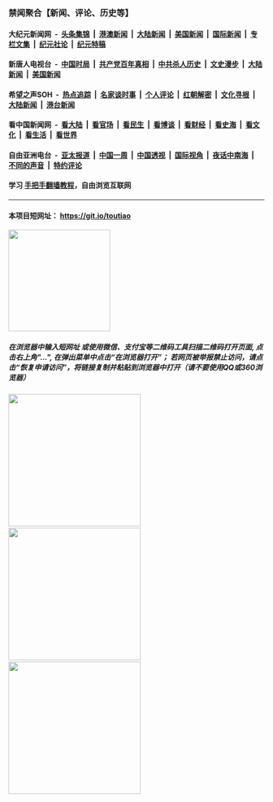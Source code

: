 ### 禁闻聚合【新闻、评论、历史等】

#### 大纪元新闻网 &nbsp;-&nbsp; [头条集锦](indexes/E头条集锦.md?t=03160902) &nbsp;|&nbsp; [港澳新闻](indexes/E港澳新闻.md?t=03160902)  &nbsp;|&nbsp; [大陆新闻](indexes/E大陆新闻.md?t=03160902) &nbsp;|&nbsp; [美国新闻](indexes/E美国新闻.md?t=03160902) &nbsp;|&nbsp; [国际新闻](indexes/E国际新闻.md?t=03160902) &nbsp;|&nbsp; [专栏文集](indexes/E专栏文集.md?t=03160902) &nbsp;|&nbsp; [纪元社论](indexes/E纪元社论.md?t=03160902) &nbsp;|&nbsp; [纪元特稿](indexes/E纪元特稿.md?t=03160902) 

#### 新唐人电视台 &nbsp;-&nbsp; [中国时局](indexes/N中国时局.md?t=03160902) &nbsp;|&nbsp; [共产党百年真相](indexes/N共产党百年真相.md?t=03160902) &nbsp;|&nbsp; [中共杀人历史](indexes/N中共杀人历史.md?t=03160902) &nbsp;|&nbsp; [文史漫步](indexes/N文史漫步.md?t=03160902) &nbsp;|&nbsp; [大陆新闻](indexes/N大陆新闻.md?t=03160902) &nbsp;|&nbsp; [美国新闻](indexes/N美国新闻.md?t=03160902)

#### 希望之声SOH &nbsp;-&nbsp; [热点追踪](indexes/H热点追踪.md?t=03160902) &nbsp;|&nbsp; [名家谈时事](indexes/H名家谈时事.md?t=03160902) &nbsp;|&nbsp; [个人评论](indexes/H个人评论.md?t=03160902)  &nbsp;|&nbsp; [红朝解密](indexes/H红朝解密.md?t=03160902) &nbsp;|&nbsp; [文化寻根](indexes/H文化寻根.md?t=03160902) &nbsp;|&nbsp; [大陆新闻](indexes/H大陆新闻.md?t=03160902) &nbsp;|&nbsp; [港台新闻](indexes/H港台新闻.md?t=03160902)

#### 看中国新闻网 &nbsp;-&nbsp; [看大陆](indexes/S看大陆.md?t=03160902) &nbsp;|&nbsp; [看官场](indexes/S看官场.md?t=03160902) &nbsp;|&nbsp; [看民生](indexes/S看民生.md?t=03160902)  &nbsp;|&nbsp; [看博谈](indexes/S看博谈.md?t=03160902) &nbsp;|&nbsp; [看财经](indexes/S看财经.md?t=03160902) &nbsp;|&nbsp; [看史海](indexes/S看史海.md?t=03160902) &nbsp;|&nbsp; [看文化](indexes/S看文化.md?t=03160902) &nbsp;|&nbsp; [看生活](indexes/S看生活.md?t=03160902) &nbsp;|&nbsp; [看世界](indexes/S看世界.md?t=03160902)

#### 自由亚洲电台 &nbsp;-&nbsp; [亚太报道](indexes/R亚太报道.md?t=03160902) &nbsp;|&nbsp; [中国一周](indexes/R中国一周.md?t=03160902) &nbsp;|&nbsp; [中国透视](indexes/R中国透视.md?t=03160902)  &nbsp;|&nbsp; [国际视角](indexes/R国际视角.md?t=03160902) &nbsp;|&nbsp; [夜话中南海](indexes/R夜话中南海.md?t=03160902) &nbsp;|&nbsp; [不同的声音](indexes/R不同的声音.md?t=03160902) &nbsp;|&nbsp; [特约评论](indexes/R特约评论.md?t=03160902)

#### 学习 [手把手翻墙教程](https://github.com/gfw-breaker/guides/wiki)，自由浏览互联网

----

#### 本项目短网址： https://git.io/toutiao
<img src="https://raw.githubusercontent.com/gfw-breaker/banned-news/master/scripts/img/qr.png" width="200px"/>  

##### 在浏览器中输入短网址 或使用微信、支付宝等二维码工具扫描二维码打开页面, 点击右上角"...", 在弹出菜单中点击“在浏览器打开”； 若网页被举报禁止访问，请点击“恢复申请访问”，将链接复制并粘贴到浏览器中打开（请不要使用QQ或360浏览器）

<img src="https://raw.githubusercontent.com/gfw-breaker/banned-news/master/scripts/img/1.png" width="260px"/> &nbsp; <img src="https://raw.githubusercontent.com/gfw-breaker/banned-news/master/scripts/img/2.png" width="260px"/> &nbsp; <img src="https://raw.githubusercontent.com/gfw-breaker/banned-news/master/scripts/img/3.png" width="260px"/>
